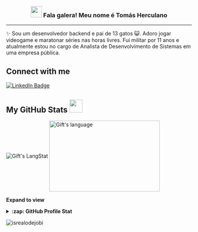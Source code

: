 <!-- Heading -->
<h3 align="center"><img src = "https://raw.githubusercontent.com/MartinHeinz/MartinHeinz/master/wave.gif" width = 30px> Fala galera! Meu nome é Tomás Herculano</h3>

 <!-- About section -->

---
✨ Sou um desenvolvedor backend e pai de 13 gatos 😺. Adoro jogar videogame e maratonar séries nas horas livres.
Fui militar por 11 anos e atualmente estou no cargo de Analista de Desenvolvimento de Sistemas em uma empresa pública.

<!-- Conecct section -->

<h2>Connect with me </h3>
    <p>
        <a href="https://www.linkedin.com/in/tom%C3%A1s-herculano-86b269103/"><img src="https://img.shields.io/badge/-Tomás Herculano-blue?style=plastic&amp;labelColor=blue&amp;logo=LinkedIn&amp;link=https://www.linkedin.com/in/tom%C3%A1s-herculano-86b269103/" alt="LinkedIn Badge"></a> 
   </p>

 <!-- Conecct section: END -->
 
  <!-- GitHub section -->

 ##  My GitHub Stats <img src = "https://i.pinimg.com/originals/65/c4/f4/65c4f452571be1261e9c623f7da488ac.gif" width = 35px> 
 
 <div>
   <img align="center" src="https://github-readme-streak-stats.herokuapp.com/?user=tomherc94" alt="Gift's LangStat" />
  <img align="center" src="https://github-readme-stats.vercel.app/api/top-langs?username=tomherc94&langs_count=10&show_icons=true&locale=en&layout=compact&theme=light" alt="Gift's language" height="192px"  width="300px"/>
</div>

**Expand to view**
<details>
  <summary><b>:zap: GitHub Profile Stat</b></summary>
  <img src="https://github-readme-stats.anuraghazra1.vercel.app/api?username=tomherc94&show_icons=true" />
</details>

<!-- GitHub section: END -->

<!-- Profile Views -->

<p align="left"> <img src="https://komarev.com/ghpvc/?username=tomherc94&label=Profile%20views&color=0e75b6&style=flat" alt="isrealodejobi" />
</p>

<!-- THE END -->
